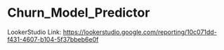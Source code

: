 # Churn_Model_Predictor

LookerStudio Link: https://lookerstudio.google.com/reporting/10c071dd-f431-4607-b104-5f37bbeb6e0f
